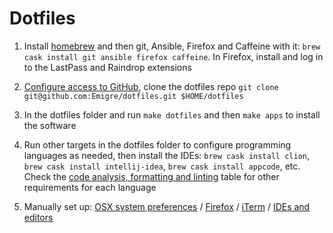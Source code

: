 # Dotfiles

1. Install [homebrew](https://brew.sh/) and then git, Ansible, Firefox and Caffeine with it: `brew cask install git ansible firefox caffeine`. In Firefox, install and log in to the LastPass and Raindrop extensions

2. [Configure access to GitHub](docs/GITHUB.md), clone the dotfiles repo `git clone git@github.com:Emigre/dotfiles.git $HOME/dotfiles`

3. In the dotfiles folder and run `make dotfiles` and then `make apps` to install the software

4. Run other targets in the dotfiles folder to configure programming languages as needed, then install the IDEs: `brew cask install clion`, `brew cask install intellij-idea`, `brew cask install appcode`, etc. Check the [code analysis, formatting and linting](docs/CODE.md) table for other requirements for each language

5. Manually set up: [OSX system preferences](docs/OSX.md) / [Firefox](docs/FIREFOX.md) / [iTerm](docs/ITERM.md) / [IDEs and editors](docs/IDES.md)
